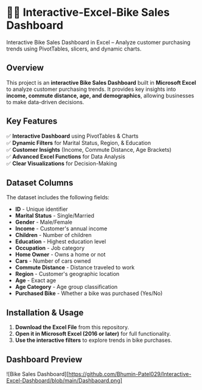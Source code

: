 # 🚴‍♂️ Interactive-Excel-Bike Sales Dashboard
Interactive Bike Sales Dashboard in Excel – Analyze customer purchasing trends using PivotTables, slicers, and dynamic charts.
 
## **Overview**  
This project is an **interactive Bike Sales Dashboard** built in **Microsoft Excel** to analyze customer purchasing trends. It provides key insights into **income, commute distance, age, and demographics**, allowing businesses to make data-driven decisions.  

## **Key Features**  
✅ **Interactive Dashboard** using PivotTables & Charts  
✅ **Dynamic Filters** for Marital Status, Region, & Education  
✅ **Customer Insights** (Income, Commute Distance, Age Brackets)  
✅ **Advanced Excel Functions** for Data Analysis  
✅ **Clear Visualizations** for Decision-Making  

## **Dataset Columns**  
The dataset includes the following fields:  
- **ID** - Unique identifier  
- **Marital Status** - Single/Married  
- **Gender** - Male/Female  
- **Income** - Customer's annual income  
- **Children** - Number of children  
- **Education** - Highest education level  
- **Occupation** - Job category  
- **Home Owner** - Owns a home or not  
- **Cars** - Number of cars owned  
- **Commute Distance** - Distance traveled to work  
- **Region** - Customer's geographic location  
- **Age** - Exact age  
- **Age Category** - Age group classification  
- **Purchased Bike** - Whether a bike was purchased (Yes/No)  

## **Installation & Usage**  
1. **Download the Excel File** from this repository.  
2. **Open it in Microsoft Excel (2016 or later)** for full functionality.  
3. **Use the interactive filters** to explore trends in bike purchases.  

## **Dashboard Preview**  
![Bike Sales Dashboard][https://github.com/Bhumin-Patel029/Interactive-Excel-Dashboard/blob/main/Dashbaoard.png]  


